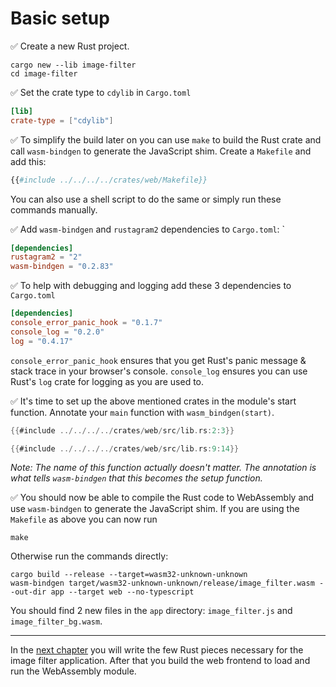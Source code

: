 # Basic setup

✅ Create a new Rust project.

```
cargo new --lib image-filter
cd image-filter
```

✅ Set the crate type to `cdylib` in `Cargo.toml`

```toml
[lib]
crate-type = ["cdylib"]
```

✅ To simplify the build later on you can use `make` to build the Rust crate and call `wasm-bindgen` to generate the JavaScript shim. Create a `Makefile` and add this:

```makefile
{{#include ../../../../crates/web/Makefile}}
```

You can also use a shell script to do the same or simply run these commands manually.

✅ Add `wasm-bindgen` and `rustagram2` dependencies to `Cargo.toml`:
`
```toml
[dependencies]
rustagram2 = "2"
wasm-bindgen = "0.2.83"
```

✅ To help with debugging and logging add these 3 dependencies to `Cargo.toml`

```toml
[dependencies]
console_error_panic_hook = "0.1.7"
console_log = "0.2.0"
log = "0.4.17"
```

`console_error_panic_hook` ensures that you get Rust's panic message & stack trace in your browser's console.
`console_log` ensures you can use Rust's `log` crate for logging as you are used to.

✅ It's time to set up the above mentioned crates in the module's start function.
Annotate your `main` function with `wasm_bindgen(start)`.

```rust
{{#include ../../../../crates/web/src/lib.rs:2:3}}

{{#include ../../../../crates/web/src/lib.rs:9:14}}
```

_Note: The name of this function actually doesn't matter.
The annotation is what tells `wasm-bindgen` that this becomes the setup function._

✅ You should now be able to compile the Rust code to WebAssembly and use `wasm-bindgen` to generate the JavaScript shim.
If you are using the `Makefile` as above you can now run

```
make
```

Otherwise run the commands directly:

```
cargo build --release --target=wasm32-unknown-unknown
wasm-bindgen target/wasm32-unknown-unknown/release/image_filter.wasm --out-dir app --target web --no-typescript
```

You should find 2 new files in the `app` directory:
`image_filter.js` and `image_filter_bg.wasm`.

---

In the [next chapter](image-filters.md) you will write the few Rust pieces necessary for the image filter application.
After that you build the web frontend to load and run the WebAssembly module.
